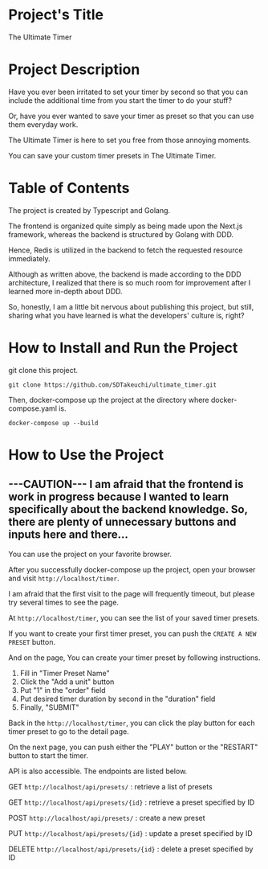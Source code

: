 # Project's Title

The Ultimate Timer

# Project Description

Have you ever been irritated to set your timer by second so that you can include the additional time from you start the timer to do your stuff?

Or, have you ever wanted to save your timer as preset so that you can use them everyday work.

The Ultimate Timer is here to set you free from those annoying moments.

You can save your custom timer presets in The Ultimate Timer.

# Table of Contents

The project is created by Typescript and Golang.

The frontend is organized quite simply as being made upon the Next.js framework, whereas the backend is structured by Golang with DDD.

Hence, Redis is utilized in the backend to fetch the requested resource immediately.

Although as written above, the backend is made according to the DDD architecture, I realized that there is so much room for improvement after I learned more in-depth about DDD.

So, honestly, I am a little bit nervous about publishing this project, but still, sharing what you have learned is what the developers' culture is, right?

# How to Install and Run the Project

git clone this project.

`git clone https://github.com/SDTakeuchi/ultimate_timer.git`

Then, docker-compose up the project at the directory where docker-compose.yaml is.

`docker-compose up --build`

# How to Use the Project

---CAUTION---
I am afraid that the frontend is work in progress because I wanted to learn specifically about the backend knowledge.
So, there are plenty of unnecessary buttons and inputs here and there...
------

You can use the project on your favorite browser.

After you successfully docker-compose up the project, open your browser and visit `http://localhost/timer`. 

I am afraid that the first visit to the page will frequently timeout, but please try several times to see the page.

At `http://localhost/timer`, you can see the list of your saved timer presets.

If you want to create your first timer preset, you can push the `CREATE A NEW PRESET` button.

And on the page, You can create your timer preset by following instructions.

1. Fill in "Timer Preset Name"
1. Click the "Add a unit" button
1. Put "1" in the "order" field
1. Put desired timer duration by second in the "duration" field
1. Finally, "SUBMIT"

Back in the `http://localhost/timer`, you can click the play button for each timer preset to go to the detail page.

On the next page, you can push either the "PLAY" button or the "RESTART" button to start the timer.

API is also accessible. The endpoints are listed below.

GET `http://localhost/api/presets/` : retrieve a list of presets

GET `http://localhost/api/presets/{id}` : retrieve a preset specified by ID

POST `http://localhost/api/presets/` : create a new preset

PUT `http://localhost/api/presets/{id}` : update a preset specified by ID

DELETE `http://localhost/api/presets/{id}` : delete a preset specified by ID